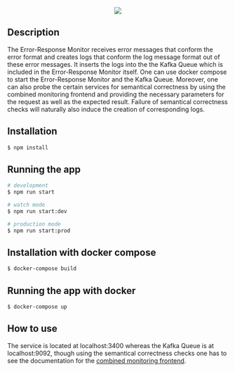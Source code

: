 
<p align="center">
  <img src="https://raw.githubusercontent.com/ccims/overview-and-documentation/c97db39633418d2a0d4e5690a810d62fe5ff5247/app_logos/logo_final_6.25p.svg">
</p>

## Description

The Error-Response Monitor receives error messages that conform the error format and creates logs that conform the log message format out of these error messages. It inserts the logs into the the Kafka Queue which is included in the Error-Response Monitor itself. One can use docker compose to start the Error-Response Monitor and the Kafka Queue. Moreover, one can also probe the certain services for semantical correctness by using the combined monitoring frontend and providing the necessary parameters for the request as well as the expected result. Failure of semantical correctness checks will naturally also induce the creation of corresponding logs.

## Installation

```bash
$ npm install
```

## Running the app

```bash
# development
$ npm run start

# watch mode
$ npm run start:dev

# production mode
$ npm run start:prod
```
## Installation with docker compose

```bash
$ docker-compose build
```
## Running the app with docker

```bash
$ docker-compose up
```

## How to use
The service is located at localhost:3400 whereas the Kafka Queue is at localhost:9092, though using the semantical correctness checks one has to see the documentation for the [combined monitoring frontend](https://github.com/ccims/monitoring-frontend/blob/dev/README.md).



